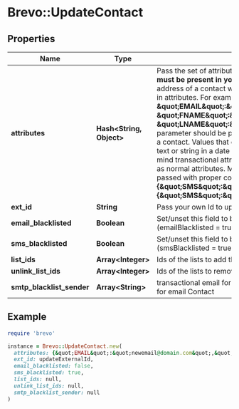 # Brevo::UpdateContact

## Properties

| Name | Type | Description | Notes |
| ---- | ---- | ----------- | ----- |
| **attributes** | **Hash&lt;String, Object&gt;** | Pass the set of attributes to be updated. **These attributes must be present in your account**. To update existing email address of a contact with the new one please pass EMAIL in attributes. For example, **{ \&quot;EMAIL\&quot;:\&quot;newemail@domain.com\&quot;, \&quot;FNAME\&quot;:\&quot;Ellie\&quot;, \&quot;LNAME\&quot;:\&quot;Roger\&quot;}**. The attribute&#39;s parameter should be passed in capital letter while updating a contact. Values that don&#39;t match the attribute type (e.g. text or string in a date attribute) will be ignored. Keep in mind transactional attributes can be updated the same way as normal attributes. Mobile Number in **SMS** field should be passed with proper country code. For example: **{\&quot;SMS\&quot;:\&quot;+91xxxxxxxxxx\&quot;} or {\&quot;SMS\&quot;:\&quot;0091xxxxxxxxxx\&quot;}**  | [optional] |
| **ext_id** | **String** | Pass your own Id to update ext_id of a contact. | [optional] |
| **email_blacklisted** | **Boolean** | Set/unset this field to blacklist/allow the contact for emails (emailBlacklisted &#x3D; true) | [optional] |
| **sms_blacklisted** | **Boolean** | Set/unset this field to blacklist/allow the contact for SMS (smsBlacklisted &#x3D; true) | [optional] |
| **list_ids** | **Array&lt;Integer&gt;** | Ids of the lists to add the contact to | [optional] |
| **unlink_list_ids** | **Array&lt;Integer&gt;** | Ids of the lists to remove the contact from | [optional] |
| **smtp_blacklist_sender** | **Array&lt;String&gt;** | transactional email forbidden sender for contact. Use only for email Contact | [optional] |

## Example

```ruby
require 'brevo'

instance = Brevo::UpdateContact.new(
  attributes: {&quot;EMAIL&quot;:&quot;newemail@domain.com&quot;,&quot;FNAME&quot;:&quot;Ellie&quot;,&quot;LNAME&quot;:&quot;Roger&quot;},
  ext_id: updateExternalId,
  email_blacklisted: false,
  sms_blacklisted: true,
  list_ids: null,
  unlink_list_ids: null,
  smtp_blacklist_sender: null
)
```

